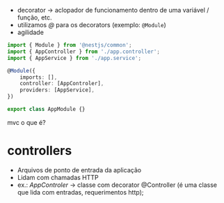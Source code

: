 - decorator -> aclopador de funcionamento dentro de uma variável / função, etc.
- utilizamos *@* para os decorators (exemplo: `@Module`)
- agilidade

```ts
import { Module } from '@nestjs/common';
import { AppController } from './app.controller';
import { AppService } from './app.service';

@Module({
	imports: [],
	controller: [AppControler],
	providers: [AppService],
})

export class AppModule {}
```

mvc o que é?

# **controllers**
- Arquivos de ponto de entrada da aplicação
- Lidam com chamadas HTTP
- ex.: *AppControler* -> classe com decorator @Controller (é uma classe que lida com entradas, requerimentos http);
